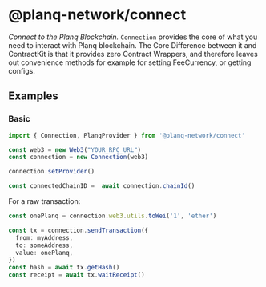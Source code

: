 # @planq-network/connect


*Connect to the Planq Blockchain.*  `Connection` provides the core of what you need to interact with Planq blockchain. The Core Difference between it and ContractKit is that it provides zero Contract Wrappers, and therefore leaves out convenience methods for example for setting FeeCurrency, or getting configs.

## Examples

### Basic

```typescript
import { Connection, PlanqProvider } from '@planq-network/connect'

const web3 = new Web3("YOUR_RPC_URL")
const connection = new Connection(web3)

connection.setProvider()

const connectedChainID =  await connection.chainId()

```

For a raw transaction:

```ts
const onePlanq = connection.web3.utils.toWei('1', 'ether')

const tx = connection.sendTransaction({
  from: myAddress,
  to: someAddress,
  value: onePlanq,
})
const hash = await tx.getHash()
const receipt = await tx.waitReceipt()
```

